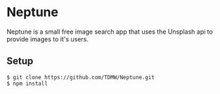 # Neptune
Neptune is a small free image search app that uses the Unsplash api to provide images to it's users.

## Setup

```
$ git clone https://github.com/TDMW/Neptune.git
$ npm install
```




